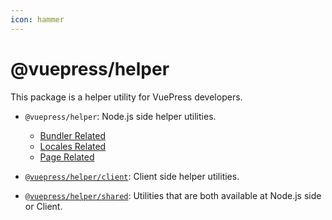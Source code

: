 ```yaml
---
icon: hammer
---
```


# @vuepress/helper

<NpmBadge package="@vuepress/helper" />

This package is a helper utility for VuePress developers.

- `@vuepress/helper`: Node.js side helper utilities.
  - [Bundler Related](node/bundler.md)
  - [Locales Related](node/locales.md)
  - [Page Related](node/page.md)

- [`@vuepress/helper/client`](client.md): Client side helper utilities.
- [`@vuepress/helper/shared`](shared.md): Utilities that are both available at Node.js side or Client.
